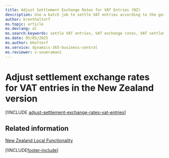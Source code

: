 ```yaml
---
title: Adjust Settlement Exchange Rates for VAT Entries (NZ)
description: Use a batch job to settle VAT entries according to the government exchange rates in the New Zealand version.
author: brentholtorf
ms.topic: article
ms.devlang: al
ms.search.keywords: settle VAT entries, VAT exchange rates, VAT settlement, adjust exchange rates, New Zealand
ms.date: 05/05/2025
ms.author: bholtorf
ms.service: dynamics-365-business-central
ms.reviewer: v-soumramani
---
```


# Adjust settlement exchange rates for VAT entries in the New Zealand version

[!INCLUDE [adjust-settlement-exchange-rates-vat-entries](../includes/AUNZ/adjust-settlement-exchange-rates-vat-entries.md)]

## Related information

[New Zealand Local Functionality](new-zealand-local-functionality.md)  

[!INCLUDE[footer-include](../../includes/footer-banner.md)]
